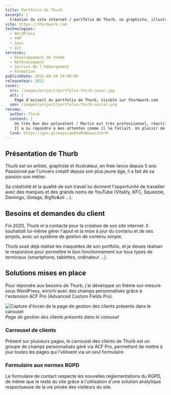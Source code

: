 ```yaml
---
title: Portfolio de Thurb
excerpt: |
  Création du site internet / portfolio de Thurb, un graphiste, illustrateur et artiste free-lance.
site: https://thurbwork.com
technologies:
  - WordPress
  - PHP
  - Sass
  - Git
services:
  - Développement de thème
  - Référencement
  - Gestion de l'hébergement
  - Formation
publishDate: 2022-08-20 14:00:00
releaseYear: 2021
cover:
  src: /images/project/portfolio-thurb-cover.jpg
  alt: |
    Page d'accueil du portfolio de Thurb, visible sur thurbwork.com
  seo: /images/project/portfolio-thurb-social.png
review:
  author: Thurb
  content: |
    Un très bon dev polyvalent ! Martin est très professionnel, réactif et à l'écoute du client!
    Il a su répondre à mes attentes comme il le fallait. Un plaisir de travailler avec lui, je ne peux que le conseiller! 🤝
  link: https://goo.gl/maps/qm93aM1WGeaszthr9
---
```


## Présentation de Thurb

Thurb est un artiste, graphiste et illustrateur, en free-lance depuis 5 ans. Passionné par l'univers créatif depuis son plus jeune âge, il a fait de sa passion son métier.

Sa créativité et la qualité de son travail lui donnent l'opportunité de travailler avec des marques et des grands noms de YouTube (Vitality, KFC, Squeezie, Domingo, Gotaga, Bigflo&amp;oli ...).

## Besoins et demandes du client

Fin 2020, Thurb m'a contacté pour la création de son site internet. Il souhaitait lui-même gérer l'ajout et la mise à jour du contenu et de ses projets, avec un système de gestion de contenu simple.

Thurb avait déjà réalisé les maquettes de son portfolio, et je devais réaliser le responsive pour permettre le bon fonctionnement sur tous types de terminaux (smartphone, tablettes, ordinateur ...).

## Solutions mises en place

Pour répondre aux besoins de Thurb, j'ai développé un thème sur-mesure sous WordPress, enrichi avec des champs personnalisés grâce à l'extension ACF Pro (Advanced Custom Fields Pro).

![Capture d'écran de la page de gestion des clients présents dans le carousel](/images/project/portfolio-thurb-carousel.jpg)
*Page de gestion des clients présents dans le carousel*

### Carrousel de clients

Présent sur plusieurs pages, le carrousel des clients de Thurb est un groupe de champs personnalisés géré via ACF Pro, permettant de mettre à jour toutes les pages qui l'utilisent via un seul formulaire.

### Formulaire aux normes RGPD

Le formulaire de contact respecte les nouvelles réglementations du RGPD, de même que le reste du site grâce à l'utilisation d'une solution analytique respectueuse de la vie privée des visiteurs du site.
